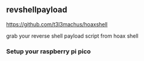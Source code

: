 ## revshellpayload
https://github.com/t3l3machus/hoaxshell

grab your reverse shell payload script from hoax shell

### Setup your raspberry pi pico

